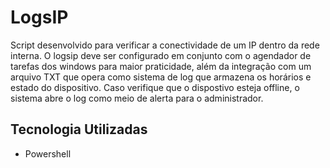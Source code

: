 # LogsIP
Script desenvolvido para verificar a conectividade de um IP dentro da rede interna. O logsip deve ser configurado em conjunto com o agendador de tarefas dos windows para maior praticidade, além da integração com um arquivo TXT que opera como sistema de log que armazena os horários e estado do dispositivo. Caso verifique que o dispostivo esteja offline, o sistema abre o log como meio de alerta para o administrador.

## Tecnologia Utilizadas
- Powershell
